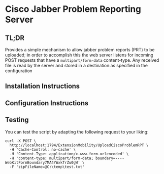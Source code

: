 # Cisco Jabber Problem Reporting Server
## TL;DR
Provides a simple mechanism to allow jabber problem reports (PRT) to be uploaded; in order to accomplish this the web server listens for incoming POST requests that have a `multipart/form-data` content-type. Any received file is read by the server and stored in a destination as specified in the configuration

## Installation Instructions
## Configuration Instructions

## Testing
You can test the script by adapting the following request to your liking:
```
curl -X POST \
  http://localhost:1794/ExtensionMobility/UploadCiscoProblemRPT \
  -H 'Cache-Control: no-cache' \
  -H 'Content-Type: application/x-www-form-urlencoded' \
  -H 'content-type: multipart/form-data; boundary=----WebKitFormBoundary7MA4YWxkTrZu0gW' \
  -F 'zipFileName=@C:\temp\test.txt'
```
